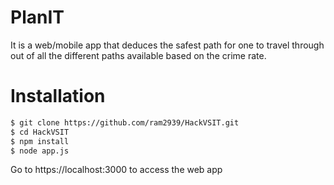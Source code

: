 # PlanIT

It is a web/mobile app that deduces the safest path for one to travel through out of all the different paths available based on the crime rate.

# Installation
```sh
$ git clone https://github.com/ram2939/HackVSIT.git
$ cd HackVSIT
$ npm install
$ node app.js
```

Go to https://localhost:3000 to access the web app
